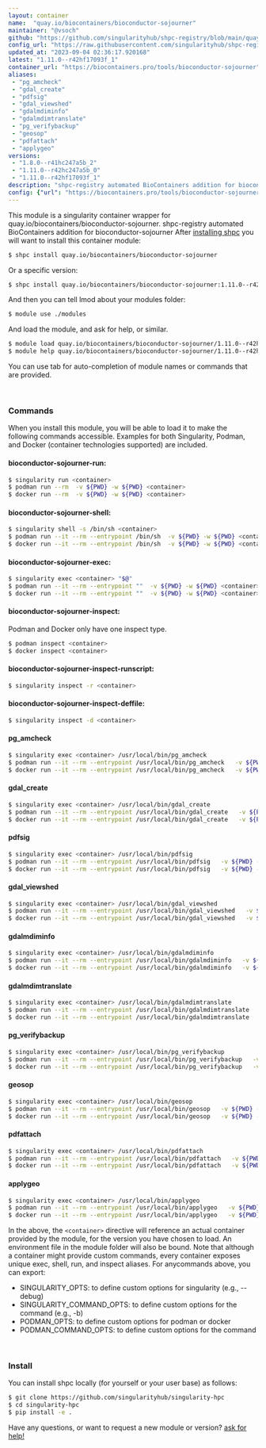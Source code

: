 ```yaml
---
layout: container
name:  "quay.io/biocontainers/bioconductor-sojourner"
maintainer: "@vsoch"
github: "https://github.com/singularityhub/shpc-registry/blob/main/quay.io/biocontainers/bioconductor-sojourner/container.yaml"
config_url: "https://raw.githubusercontent.com/singularityhub/shpc-registry/main/quay.io/biocontainers/bioconductor-sojourner/container.yaml"
updated_at: "2023-09-04 02:36:17.920168"
latest: "1.11.0--r42hf17093f_1"
container_url: "https://biocontainers.pro/tools/bioconductor-sojourner"
aliases:
 - "pg_amcheck"
 - "gdal_create"
 - "pdfsig"
 - "gdal_viewshed"
 - "gdalmdiminfo"
 - "gdalmdimtranslate"
 - "pg_verifybackup"
 - "geosop"
 - "pdfattach"
 - "applygeo"
versions:
 - "1.8.0--r41hc247a5b_2"
 - "1.11.0--r42hc247a5b_0"
 - "1.11.0--r42hf17093f_1"
description: "shpc-registry automated BioContainers addition for bioconductor-sojourner"
config: {"url": "https://biocontainers.pro/tools/bioconductor-sojourner", "maintainer": "@vsoch", "description": "shpc-registry automated BioContainers addition for bioconductor-sojourner", "latest": {"1.11.0--r42hf17093f_1": "sha256:c2e993a301adf4a6e32b2028ae939bdebcf565c4aaf915598dc58be0366b6851"}, "tags": {"1.8.0--r41hc247a5b_2": "sha256:8bcefa73ebdba30438d9e30eb0cebe5f0cafc5920e81eb27b10bbb72747f73cd", "1.11.0--r42hc247a5b_0": "sha256:02b88de4a7c0405667d36b7dc4af15dca25e40e5dc09dc38489b779a7d25e206", "1.11.0--r42hf17093f_1": "sha256:c2e993a301adf4a6e32b2028ae939bdebcf565c4aaf915598dc58be0366b6851"}, "docker": "quay.io/biocontainers/bioconductor-sojourner", "aliases": {"pg_amcheck": "/usr/local/bin/pg_amcheck", "gdal_create": "/usr/local/bin/gdal_create", "pdfsig": "/usr/local/bin/pdfsig", "gdal_viewshed": "/usr/local/bin/gdal_viewshed", "gdalmdiminfo": "/usr/local/bin/gdalmdiminfo", "gdalmdimtranslate": "/usr/local/bin/gdalmdimtranslate", "pg_verifybackup": "/usr/local/bin/pg_verifybackup", "geosop": "/usr/local/bin/geosop", "pdfattach": "/usr/local/bin/pdfattach", "applygeo": "/usr/local/bin/applygeo"}}
---
```


This module is a singularity container wrapper for quay.io/biocontainers/bioconductor-sojourner.
shpc-registry automated BioContainers addition for bioconductor-sojourner
After [installing shpc](#install) you will want to install this container module:


```bash
$ shpc install quay.io/biocontainers/bioconductor-sojourner
```

Or a specific version:

```bash
$ shpc install quay.io/biocontainers/bioconductor-sojourner:1.11.0--r42hf17093f_1
```

And then you can tell lmod about your modules folder:

```bash
$ module use ./modules
```

And load the module, and ask for help, or similar.

```bash
$ module load quay.io/biocontainers/bioconductor-sojourner/1.11.0--r42hf17093f_1
$ module help quay.io/biocontainers/bioconductor-sojourner/1.11.0--r42hf17093f_1
```

You can use tab for auto-completion of module names or commands that are provided.

<br>

### Commands

When you install this module, you will be able to load it to make the following commands accessible.
Examples for both Singularity, Podman, and Docker (container technologies supported) are included.

#### bioconductor-sojourner-run:

```bash
$ singularity run <container>
$ podman run --rm  -v ${PWD} -w ${PWD} <container>
$ docker run --rm  -v ${PWD} -w ${PWD} <container>
```

#### bioconductor-sojourner-shell:

```bash
$ singularity shell -s /bin/sh <container>
$ podman run --it --rm --entrypoint /bin/sh  -v ${PWD} -w ${PWD} <container>
$ docker run --it --rm --entrypoint /bin/sh  -v ${PWD} -w ${PWD} <container>
```

#### bioconductor-sojourner-exec:

```bash
$ singularity exec <container> "$@"
$ podman run --it --rm --entrypoint ""  -v ${PWD} -w ${PWD} <container> "$@"
$ docker run --it --rm --entrypoint ""  -v ${PWD} -w ${PWD} <container> "$@"
```

#### bioconductor-sojourner-inspect:

Podman and Docker only have one inspect type.

```bash
$ podman inspect <container>
$ docker inspect <container>
```

#### bioconductor-sojourner-inspect-runscript:

```bash
$ singularity inspect -r <container>
```

#### bioconductor-sojourner-inspect-deffile:

```bash
$ singularity inspect -d <container>
```


#### pg_amcheck

```bash
$ singularity exec <container> /usr/local/bin/pg_amcheck
$ podman run --it --rm --entrypoint /usr/local/bin/pg_amcheck   -v ${PWD} -w ${PWD} <container> -c " $@"
$ docker run --it --rm --entrypoint /usr/local/bin/pg_amcheck   -v ${PWD} -w ${PWD} <container> -c " $@"
```


#### gdal_create

```bash
$ singularity exec <container> /usr/local/bin/gdal_create
$ podman run --it --rm --entrypoint /usr/local/bin/gdal_create   -v ${PWD} -w ${PWD} <container> -c " $@"
$ docker run --it --rm --entrypoint /usr/local/bin/gdal_create   -v ${PWD} -w ${PWD} <container> -c " $@"
```


#### pdfsig

```bash
$ singularity exec <container> /usr/local/bin/pdfsig
$ podman run --it --rm --entrypoint /usr/local/bin/pdfsig   -v ${PWD} -w ${PWD} <container> -c " $@"
$ docker run --it --rm --entrypoint /usr/local/bin/pdfsig   -v ${PWD} -w ${PWD} <container> -c " $@"
```


#### gdal_viewshed

```bash
$ singularity exec <container> /usr/local/bin/gdal_viewshed
$ podman run --it --rm --entrypoint /usr/local/bin/gdal_viewshed   -v ${PWD} -w ${PWD} <container> -c " $@"
$ docker run --it --rm --entrypoint /usr/local/bin/gdal_viewshed   -v ${PWD} -w ${PWD} <container> -c " $@"
```


#### gdalmdiminfo

```bash
$ singularity exec <container> /usr/local/bin/gdalmdiminfo
$ podman run --it --rm --entrypoint /usr/local/bin/gdalmdiminfo   -v ${PWD} -w ${PWD} <container> -c " $@"
$ docker run --it --rm --entrypoint /usr/local/bin/gdalmdiminfo   -v ${PWD} -w ${PWD} <container> -c " $@"
```


#### gdalmdimtranslate

```bash
$ singularity exec <container> /usr/local/bin/gdalmdimtranslate
$ podman run --it --rm --entrypoint /usr/local/bin/gdalmdimtranslate   -v ${PWD} -w ${PWD} <container> -c " $@"
$ docker run --it --rm --entrypoint /usr/local/bin/gdalmdimtranslate   -v ${PWD} -w ${PWD} <container> -c " $@"
```


#### pg_verifybackup

```bash
$ singularity exec <container> /usr/local/bin/pg_verifybackup
$ podman run --it --rm --entrypoint /usr/local/bin/pg_verifybackup   -v ${PWD} -w ${PWD} <container> -c " $@"
$ docker run --it --rm --entrypoint /usr/local/bin/pg_verifybackup   -v ${PWD} -w ${PWD} <container> -c " $@"
```


#### geosop

```bash
$ singularity exec <container> /usr/local/bin/geosop
$ podman run --it --rm --entrypoint /usr/local/bin/geosop   -v ${PWD} -w ${PWD} <container> -c " $@"
$ docker run --it --rm --entrypoint /usr/local/bin/geosop   -v ${PWD} -w ${PWD} <container> -c " $@"
```


#### pdfattach

```bash
$ singularity exec <container> /usr/local/bin/pdfattach
$ podman run --it --rm --entrypoint /usr/local/bin/pdfattach   -v ${PWD} -w ${PWD} <container> -c " $@"
$ docker run --it --rm --entrypoint /usr/local/bin/pdfattach   -v ${PWD} -w ${PWD} <container> -c " $@"
```


#### applygeo

```bash
$ singularity exec <container> /usr/local/bin/applygeo
$ podman run --it --rm --entrypoint /usr/local/bin/applygeo   -v ${PWD} -w ${PWD} <container> -c " $@"
$ docker run --it --rm --entrypoint /usr/local/bin/applygeo   -v ${PWD} -w ${PWD} <container> -c " $@"
```



In the above, the `<container>` directive will reference an actual container provided
by the module, for the version you have chosen to load. An environment file in the
module folder will also be bound. Note that although a container
might provide custom commands, every container exposes unique exec, shell, run, and
inspect aliases. For anycommands above, you can export:

 - SINGULARITY_OPTS: to define custom options for singularity (e.g., --debug)
 - SINGULARITY_COMMAND_OPTS: to define custom options for the command (e.g., -b)
 - PODMAN_OPTS: to define custom options for podman or docker
 - PODMAN_COMMAND_OPTS: to define custom options for the command

<br>

### Install

You can install shpc locally (for yourself or your user base) as follows:

```bash
$ git clone https://github.com/singularityhub/singularity-hpc
$ cd singularity-hpc
$ pip install -e .
```

Have any questions, or want to request a new module or version? [ask for help!](https://github.com/singularityhub/singularity-hpc/issues)